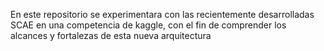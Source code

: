 En este repositorio se experimentara con las recientemente desarrolladas SCAE 
en una competencia de kaggle, con el fin de comprender los alcances y fortalezas 
de esta nueva arquitectura
